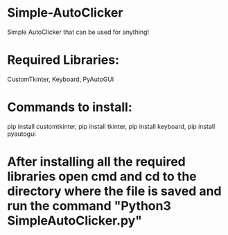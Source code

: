 # Simple-AutoClicker
Simple AutoClicker that can be used for anything!

# Required Libraries:
CustomTkinter, Keyboard, PyAutoGUI

# Commands to install:
pip install customtkinter, pip install tkinter, pip install keyboard, pip install pyautogui

# After installing all the required libraries open cmd and cd to the directory where the file is saved and run the command "Python3 SimpleAutoClicker.py"
